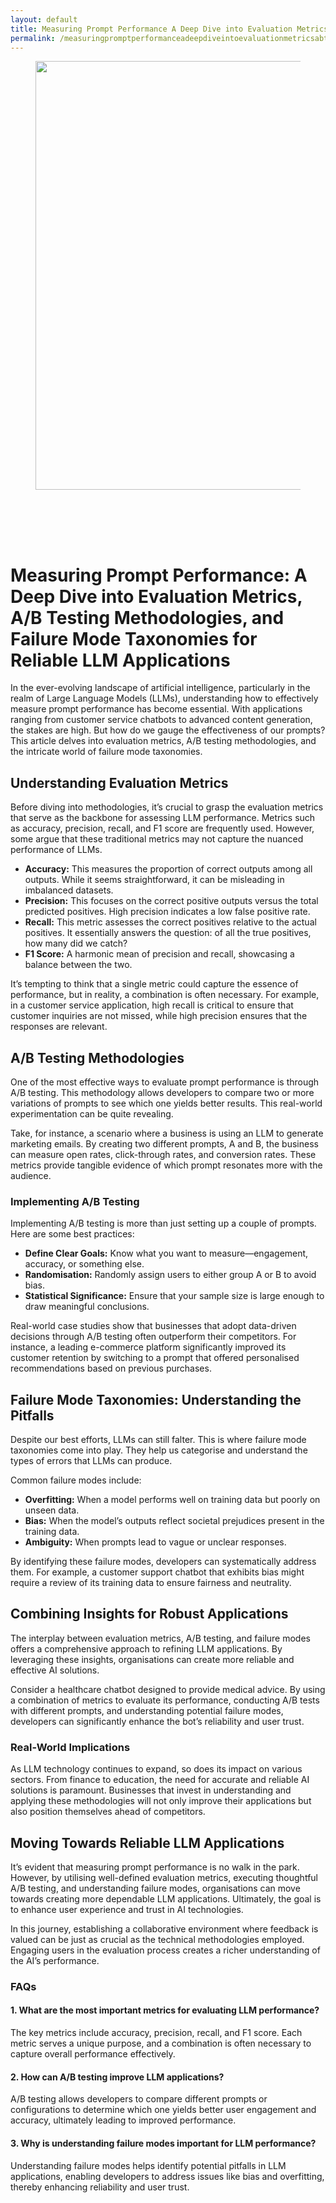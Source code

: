 ```yaml
---
layout: default
title: Measuring Prompt Performance A Deep Dive into Evaluation Metrics, AB Testing Methodologies, and Fail
permalink: /measuringpromptperformanceadeepdiveintoevaluationmetricsabtestingmethodologiesandfail/
---
```



<div class="wp-block-columns alignwide is-layout-flex wp-container-core-columns-is-layout-8ba3830c wp-block-columns-is-layout-flex" style="margin-top:0;margin-bottom:0;padding-right:0;padding-left:0">
<div class="wp-block-column is-layout-flow wp-block-column-is-layout-flow" style="flex-basis:70%">
<div class="wp-block-group has-global-padding is-layout-constrained wp-block-group-is-layout-constrained"><figure class="alignwide wp-block-post-featured-image" style="padding-bottom:2vh;"><img alt="" class="attachment-post-thumbnail size-post-thumbnail wp-post-image" decoding="async" fetchpriority="high" height="686" sizes="(max-width: 1200px) 100vw, 1200px" src="https://www.devcentrehouse.eu/blogs/wp-content/uploads/2025/08/featured-1754396252859.jpg" srcset="https://www.devcentrehouse.eu/blogs/wp-content/uploads/2025/08/featured-1754396252859.jpg 1200w, https://www.devcentrehouse.eu/blogs/wp-content/uploads/2025/08/featured-1754396252859-300x172.jpg 300w, https://www.devcentrehouse.eu/blogs/wp-content/uploads/2025/08/featured-1754396252859-1024x585.jpg 1024w, https://www.devcentrehouse.eu/blogs/wp-content/uploads/2025/08/featured-1754396252859-768x439.jpg 768w" style="border-radius:0px;object-fit:cover;" width="1200"/></figure>
<h1 class="alignwide wp-block-post-title has-x-large-font-size">Measuring Prompt Performance: A Deep Dive into Evaluation Metrics, A/B Testing Methodologies, and Failure Mode Taxonomies for Reliable LLM Applications</h1>
<div aria-hidden="true" class="wp-block-spacer" style="height:var(--wp--preset--spacing--10)"></div>
</div>
<div class="wp-block-group has-global-padding is-layout-constrained wp-block-group-is-layout-constrained"><div class="entry-content alignwide wp-block-post-content has-global-padding is-layout-constrained wp-container-core-post-content-is-layout-a5dd074b wp-block-post-content-is-layout-constrained"><p>In the ever-evolving landscape of artificial intelligence, particularly in the realm of Large Language Models (LLMs), understanding how to effectively measure prompt performance has become essential. With applications ranging from customer service chatbots to advanced content generation, the stakes are high. But how do we gauge the effectiveness of our prompts? This article delves into evaluation metrics, A/B testing methodologies, and the intricate world of failure mode taxonomies.</p>
<h2>Understanding Evaluation Metrics</h2>
<p>Before diving into methodologies, it’s crucial to grasp the evaluation metrics that serve as the backbone for assessing LLM performance. Metrics such as accuracy, precision, recall, and F1 score are frequently used. However, some argue that these traditional metrics may not capture the nuanced performance of LLMs.</p>
<ul>
<li><strong>Accuracy:</strong> This measures the proportion of correct outputs among all outputs. While it seems straightforward, it can be misleading in imbalanced datasets.</li>
<li><strong>Precision:</strong> This focuses on the correct positive outputs versus the total predicted positives. High precision indicates a low false positive rate.</li>
<li><strong>Recall:</strong> This metric assesses the correct positives relative to the actual positives. It essentially answers the question: of all the true positives, how many did we catch?</li>
<li><strong>F1 Score:</strong> A harmonic mean of precision and recall, showcasing a balance between the two.</li>
</ul>
<p>It’s tempting to think that a single metric could capture the essence of performance, but in reality, a combination is often necessary. For example, in a customer service application, high recall is critical to ensure that customer inquiries are not missed, while high precision ensures that the responses are relevant.</p>
<h2>A/B Testing Methodologies</h2>
<p>One of the most effective ways to evaluate prompt performance is through A/B testing. This methodology allows developers to compare two or more variations of prompts to see which one yields better results. This real-world experimentation can be quite revealing.</p>
<p>Take, for instance, a scenario where a business is using an LLM to generate marketing emails. By creating two different prompts, A and B, the business can measure open rates, click-through rates, and conversion rates. These metrics provide tangible evidence of which prompt resonates more with the audience.</p>
<h3>Implementing A/B Testing</h3>
<p>Implementing A/B testing is more than just setting up a couple of prompts. Here are some best practices:</p>
<ul>
<li><strong>Define Clear Goals:</strong> Know what you want to measure—engagement, accuracy, or something else.</li>
<li><strong>Randomisation:</strong> Randomly assign users to either group A or B to avoid bias.</li>
<li><strong>Statistical Significance:</strong> Ensure that your sample size is large enough to draw meaningful conclusions.</li>
</ul>
<p>Real-world case studies show that businesses that adopt data-driven decisions through A/B testing often outperform their competitors. For instance, a leading e-commerce platform significantly improved its customer retention by switching to a prompt that offered personalised recommendations based on previous purchases.</p>
<h2>Failure Mode Taxonomies: Understanding the Pitfalls</h2>
<p>Despite our best efforts, LLMs can still falter. This is where failure mode taxonomies come into play. They help us categorise and understand the types of errors that LLMs can produce.</p>
<p>Common failure modes include:</p>
<ul>
<li><strong>Overfitting:</strong> When a model performs well on training data but poorly on unseen data.</li>
<li><strong>Bias:</strong> When the model’s outputs reflect societal prejudices present in the training data.</li>
<li><strong>Ambiguity:</strong> When prompts lead to vague or unclear responses.</li>
</ul>
<p>By identifying these failure modes, developers can systematically address them. For example, a customer support chatbot that exhibits bias might require a review of its training data to ensure fairness and neutrality.</p>
<h2>Combining Insights for Robust Applications</h2>
<p>The interplay between evaluation metrics, A/B testing, and failure modes offers a comprehensive approach to refining LLM applications. By leveraging these insights, organisations can create more reliable and effective AI solutions.</p>
<p>Consider a healthcare chatbot designed to provide medical advice. By using a combination of metrics to evaluate its performance, conducting A/B tests with different prompts, and understanding potential failure modes, developers can significantly enhance the bot’s reliability and user trust.</p>
<h3>Real-World Implications</h3>
<p>As LLM technology continues to expand, so does its impact on various sectors. From finance to education, the need for accurate and reliable AI solutions is paramount. Businesses that invest in understanding and applying these methodologies will not only improve their applications but also position themselves ahead of competitors.</p>
<h2>Moving Towards Reliable LLM Applications</h2>
<p>It’s evident that measuring prompt performance is no walk in the park. However, by utilising well-defined evaluation metrics, executing thoughtful A/B testing, and understanding failure modes, organisations can move towards creating more dependable LLM applications. Ultimately, the goal is to enhance user experience and trust in AI technologies.</p>
<p>In this journey, establishing a collaborative environment where feedback is valued can be just as crucial as the technical methodologies employed. Engaging users in the evaluation process creates a richer understanding of the AI’s performance.</p>
<h3>FAQs</h3>
<h4>1. What are the most important metrics for evaluating LLM performance?</h4>
<p>The key metrics include accuracy, precision, recall, and F1 score. Each metric serves a unique purpose, and a combination is often necessary to capture overall performance effectively.</p>
<h4>2. How can A/B testing improve LLM applications?</h4>
<p>A/B testing allows developers to compare different prompts or configurations to determine which one yields better user engagement and accuracy, ultimately leading to improved performance.</p>
<h4>3. Why is understanding failure modes important for LLM performance?</h4>
<p>Understanding failure modes helps identify potential pitfalls in LLM applications, enabling developers to address issues like bias and overfitting, thereby enhancing reliability and user trust.</p>
</div></div>
</div>
<div class="wp-block-column is-layout-flow wp-block-column-is-layout-flow" style="flex-basis:30%"></div>
</div>

